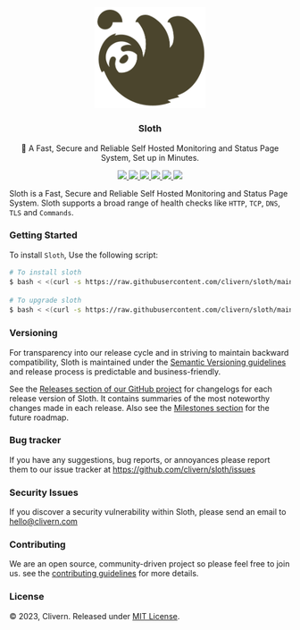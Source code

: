 <p align="center">
    <img alt="Sloth Logo" src="/static/logo.png?v=0.1.0" width="200" />
    <h3 align="center">Sloth</h3>
    <p align="center">🐺 A Fast, Secure and Reliable Self Hosted Monitoring and Status Page System, Set up in Minutes.</p>
    <p align="center">
        <a href="https://github.com/clivern/sloth/actions/workflows/api.yml">
            <img src="https://github.com/clivern/sloth/actions/workflows/api.yml/badge.svg">
        </a>
        <a href="https://github.com/clivern/sloth/actions/workflows/ui.yml">
            <img src="https://github.com/clivern/sloth/actions/workflows/ui.yml/badge.svg">
        </a>
        <a href="https://github.com/clivern/sloth/releases">
            <img src="https://img.shields.io/badge/Version-v0.1.0-yellow.svg">
        </a>
        <a href="https://goreportcard.com/report/github.com/clivern/sloth">
            <img src="https://goreportcard.com/badge/github.com/clivern/sloth?v=0.1.0">
        </a>
        <a href="https://godoc.org/github.com/clivern/sloth">
            <img src="https://godoc.org/github.com/clivern/sloth?status.svg">
        </a>
        <a href="https://github.com/clivern/sloth/blob/main/LICENSE">
            <img src="https://img.shields.io/badge/LICENSE-MIT-orange.svg">
        </a>
    </p>
</p>

Sloth is a Fast, Secure and Reliable Self Hosted Monitoring and Status Page System. Sloth supports a broad range of health checks like `HTTP`, `TCP`, `DNS`, `TLS` and `Commands`.


### Getting Started

To install `Sloth`, Use the following script:

```zsh
# To install sloth
$ bash < <(curl -s https://raw.githubusercontent.com/clivern/sloth/main/deployment/ubuntu/install.sh)

# To upgrade sloth
$ bash < <(curl -s https://raw.githubusercontent.com/clivern/sloth/main/deployment/ubuntu/upgrade.sh)
```


### Versioning

For transparency into our release cycle and in striving to maintain backward compatibility, Sloth is maintained under the [Semantic Versioning guidelines](https://semver.org/) and release process is predictable and business-friendly.

See the [Releases section of our GitHub project](https://github.com/clivern/sloth/releases) for changelogs for each release version of Sloth. It contains summaries of the most noteworthy changes made in each release. Also see the [Milestones section](https://github.com/clivern/sloth/milestones) for the future roadmap.


### Bug tracker

If you have any suggestions, bug reports, or annoyances please report them to our issue tracker at https://github.com/clivern/sloth/issues


### Security Issues

If you discover a security vulnerability within Sloth, please send an email to [hello@clivern.com](mailto:hello@clivern.com)


### Contributing

We are an open source, community-driven project so please feel free to join us. see the [contributing guidelines](CONTRIBUTING.md) for more details.


### License

© 2023, Clivern. Released under [MIT License](https://opensource.org/licenses/mit-license.php).

